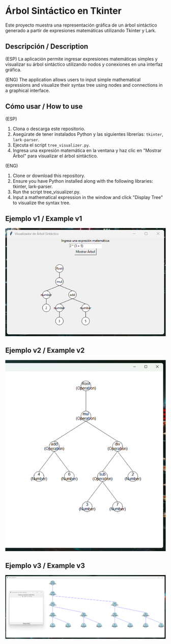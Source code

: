 # Árbol Sintáctico en Tkinter

Este proyecto muestra una representación gráfica de un árbol sintáctico generado a partir de expresiones matemáticas utilizando Tkinter y Lark.

## Descripción / Description
(ESP)
La aplicación permite ingresar expresiones matemáticas simples y visualizar su árbol sintáctico utilizando nodos y conexiones en una interfaz gráfica.

(ENG)
The application allows users to input simple mathematical expressions and visualize their syntax tree using nodes and connections in a graphical interface.

## Cómo usar / How to use
(ESP)
1. Clona o descarga este repositorio.
2. Asegúrate de tener instalados Python y las siguientes librerías: `tkinter`, `lark-parser`.
3. Ejecuta el script `tree_visualizer.py`.
4. Ingresa una expresión matemática en la ventana y haz clic en "Mostrar Árbol" para visualizar el árbol sintáctico.

(ENG)
1. Clone or download this repository.
2. Ensure you have Python installed along with the following libraries: tkinter, lark-parser.
3. Run the script tree_visualizer.py.
4. Input a mathematical expression in the window and click "Display Tree" to visualize the syntax tree.

## Ejemplo v1 / Example v1
![Test_1](Test_1.png)
## Ejemplo v2 / Example v2
![Test_2](Test_2.png)
## Ejemplo v3 / Example v3
![Test_3](Test_3.png)
